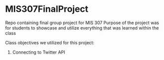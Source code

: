 # MIS307FinalProject

Repo containing final group project for MIS 307
Purpose of the project was for students to showcase and utilize everything that was learned within the class

Class objectives we utilized for this project:
1. Connecting to Twitter API
